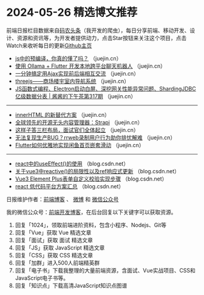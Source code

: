 # 2024-05-26 精选博文推荐

前端日报栏目数据来自[码农头条](http://toutiao.qdkfweb.cn/)（我开发的爬虫），每日分享前端、移动开发、设计、资源和资讯等，为开发者提供动力，点击Star按钮来关注这个项目，点击Watch来收听每日的更新[Github主页](https://github.com/kujian/frontendDaily)
* [js中的预编译，你真的懂了吗？](https://juejin.cn/post/7372400694765502505) （juejin.cn）
* [使用 Ollama + Flutter 开发本地跨平台聊天机器人](https://juejin.cn/post/7371357451751571508) （juejin.cn）
* [一分钟搞定用Ajax实现前后端相互交流](https://juejin.cn/post/7372025902223851571) （juejin.cn）
* [threejs——商场楼宇室内导航系统](https://juejin.cn/post/7372235604242300928) （juejin.cn）
* [JS函数式编程、Electron启动白屏、深挖网关性能异常问题、ShardingJDBC亿级数据分表 | 酱酱的下午茶第317期](https://juejin.cn/post/7371764248803033128) （juejin.cn）

***
* [innerHTML 的新替代方案](https://juejin.cn/post/7372080518132154405) （juejin.cn）
* [全球领先的开源无头内容管理器：Strapi](https://juejin.cn/post/7371815617462353954) （juejin.cn）
* [这样子答三栏布局，面试官们全体起立](https://juejin.cn/post/7372100124636102666) （juejin.cn）
* [无法复现生产BUG？rrweb录制用户行为助你排忧解难](https://juejin.cn/post/7372441501609721882) （juejin.cn）
* [Flutter如何优雅地实现闲鱼首页嵌套滑动](https://juejin.cn/post/7372137873976459327) （juejin.cn）

***
* [react中的useEffect()的使用](https://blog.csdn.net/qq_65537235/article/details/139110099) （blog.csdn.net）
* [关于vue3中reactive()的局限性以及ref响应式更新](https://blog.csdn.net/dzh13531330343/article/details/139114041) （blog.csdn.net）
* [Vue3 Element Plus表单自定义校验实现步骤](https://blog.csdn.net/qq_41737571/article/details/139073085) （blog.csdn.net）
* [react 低代码平台方案汇总](https://blog.csdn.net/qq_35374791/article/details/139046558) （blog.csdn.net）

日报维护作者：[前端博客](https://qdkfweb.cn/) 、 [微博](http://weibo.com/kujian) 和 [微信公众号](https://open.weixin.qq.com/qr/code?username=caibaojian_com)

我的微信公众号：[前端开发博客](https://open.weixin.qq.com/qr/code?username=caibaojian_com)，在后台回复以下关键字可以获取资源。

1. 回复「1024」，领取前端进阶资料，包含小程序、Nodejs、Git等
2. 回复「Vue」获取 Vue 精选文章
3. 回复「面试」获取 面试 精选文章
4. 回复「JS」获取 JavaScript 精选文章
5. 回复「CSS」获取 CSS 精选文章
6. 回复「加群」进入500人前端精英群
7. 回复「电子书」下载我整理的大量前端资源，含面试、Vue实战项目、CSS和JavaScript电子书等。
8. 回复「知识点」下载高清JavaScript知识点图谱
